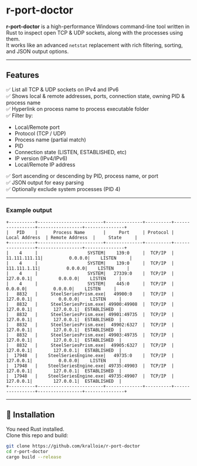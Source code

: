 # r-port-doctor

**r-port-doctor** is a high-performance Windows command-line tool written in Rust to inspect open TCP & UDP sockets, along with the processes using them.  
It works like an advanced `netstat` replacement with rich filtering, sorting, and JSON output options.

---

## Features

✅ List all TCP & UDP sockets on IPv4 and IPv6  
✅ Shows local & remote addresses, ports, connection state, owning PID & process name  
✅ Hyperlink on process name to process executable folder  
✅ Filter by:
- Local/Remote port
- Protocol (TCP / UDP)
- Process name (partial match)
- PID
- Connection state (LISTEN, ESTABLISHED, etc)
- IP version (IPv4/IPv6)
- Local/Remote IP address
  
✅ Sort ascending or descending by PID, process name, or port  
✅ JSON output for easy parsing  
✅ Optionally exclude system processes (PID 4)

---

###  Example output
```
+----------+-------------------------+--------------+----------+-----------------+-----------------+---------------+
|   PID    |      Process Name       |     Port     | Protocol |  Local Address  | Remote Address  |     State     |
+----------+-------------------------+--------------+----------+-----------------+-----------------+---------------+
|    4     |                   SYSTEM|    139:0     |  TCP/IP  |    11.111.111.11|          0.0.0.0|    LISTEN     |
|    4     |                   SYSTEM|    139:0     |  TCP/IP  |     111.111.1.11|          0.0.0.0|    LISTEN     |
|    4     |                   SYSTEM|   27339:0    |  TCP/IP  |        127.0.0.1|          0.0.0.0|    LISTEN     |
|    4     |                   SYSTEM|    445:0     |  TCP/IP  |          0.0.0.0|          0.0.0.0|    LISTEN     |
|   8832   |     SteelSeriesPrism.exe|   49900:0    |  TCP/IP  |        127.0.0.1|          0.0.0.0|    LISTEN     |
|   8832   |     SteelSeriesPrism.exe| 49900:49908  |  TCP/IP  |        127.0.0.1|        127.0.0.1|  ESTABLISHED  |
|   8832   |     SteelSeriesPrism.exe| 49901:49735  |  TCP/IP  |        127.0.0.1|        127.0.0.1|  ESTABLISHED  |
|   8832   |     SteelSeriesPrism.exe|  49902:6327  |  TCP/IP  |        127.0.0.1|        127.0.0.1|  ESTABLISHED  |
|   8832   |     SteelSeriesPrism.exe| 49903:49735  |  TCP/IP  |        127.0.0.1|        127.0.0.1|  ESTABLISHED  |
|   8832   |     SteelSeriesPrism.exe|  49905:6327  |  TCP/IP  |        127.0.0.1|        127.0.0.1|  ESTABLISHED  |
|  17948   |    SteelSeriesEngine.exe|   49735:0    |  TCP/IP  |        127.0.0.1|          0.0.0.0|    LISTEN     |
|  17948   |    SteelSeriesEngine.exe| 49735:49903  |  TCP/IP  |        127.0.0.1|        127.0.0.1|  ESTABLISHED  |
|  17948   |    SteelSeriesEngine.exe| 49735:49907  |  TCP/IP  |        127.0.0.1|        127.0.0.1|  ESTABLISHED  |
+----------+-------------------------+--------------+----------+-----------------+-----------------+---------------+
```
---

## 🔧 Installation

You need Rust installed.  
Clone this repo and build:

```bash
git clone https://github.com/kralloie/r-port-doctor
cd r-port-doctor
cargo build --release
